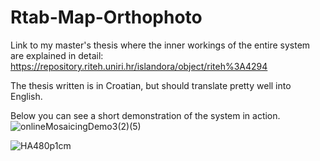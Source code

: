 # Rtab-Map-Orthophoto

Link to my master's thesis where the inner workings of the entire system are explained in detail:
https://repository.riteh.uniri.hr/islandora/object/riteh%3A4294

The thesis written is in Croatian, but should translate pretty well into English.


Below you can see a short demonstration of the system in action.
![onlineMosaicingDemo3(2)(5)](https://github.com/user-attachments/assets/fe69b5e0-79bc-4259-b5cc-df040d5c291d)



![HA480p1cm](https://github.com/user-attachments/assets/99a5cc99-9306-4824-875b-d424a0a7087a)
